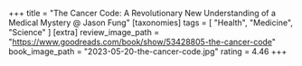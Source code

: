 +++
title = "The Cancer Code: A Revolutionary New Understanding of a Medical Mystery @ Jason Fung"
[taxonomies]
tags = [ "Health", "Medicine", "Science" ]
[extra]
review_image_path = "https://www.goodreads.com/book/show/53428805-the-cancer-code"
book_image_path = "2023-05-20-the-cancer-code.jpg"
rating = 4.46
+++
